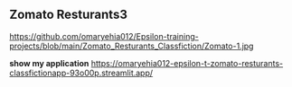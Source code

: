 ## Zomato Resturants3

https://github.com/omaryehia012/Epsilon-training-projects/blob/main/Zomato_Resturants_Classfiction/Zomato-1.jpg

**show my application**
https://omaryehia012-epsilon-t-zomato-resturants-classfictionapp-93o00p.streamlit.app/
